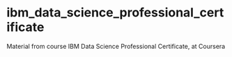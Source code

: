 # ibm_data_science_professional_certificate
Material from course IBM Data Science Professional Certificate, at Coursera
